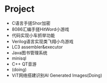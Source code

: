 # Project
* C语言手搓Shor加密
* 8086汇编手搓HitWord小游戏
* 代码实现小车抓举功能
* Verilog语言实现类飞翔小鸟游戏
* LC3 assembler&executor
* Java图书管理系统
* minisql
* C++ QT音游
* (doing)
* ViT网络搭建识别AI Generated Images(Doing)
  